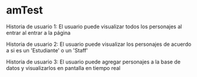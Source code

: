 # amTest
Historia de usuario 1:
El usuario puede visualizar todos los personajes al entrar al entrar a la página 

Historia de usuario 2:
El usuario puede visualizar los personajes de acuerdo a si es un 'Estudiante' o un 'Staff'

Historia de usuario 3:
El usuario puede agregar personajes a la base de datos y visualizarlos en pantalla en tiempo real